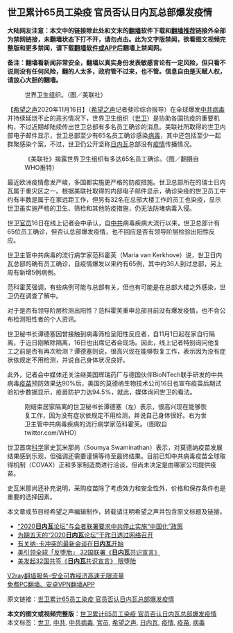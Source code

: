  <h2>世卫累计65员工染疫 官员否认日内瓦总部爆发疫情</h2> <p class="notice"><b>大陆网友注意：本文中的链接除此处和文末的<a href="https://github.com/bannedbook/fanqiang" >翻墙</a>软件下载和<a href="https://github.com/killgcd/justmysocks/blob/master/README.md">翻墙推荐</a>链接外全部为禁网链接，未翻墙状态下打不开，请勿点击。此为文字版禁闻，欲看图文视频完整版和更多禁闻，请下载<a href="https://github.com/bannedbook/fanqiang">翻墙软件或APP</a>后翻墙上禁闻网。</p><p>备注：翻墙看新闻非常安全，翻墙以真实身份发表敏感言论有一定风险，但只看不说则没有任何风险，翻的人太多，政府管不过来，也不管。信息自由是天赋人权，请放心大胆的翻墙。</b></p>  <div class="entry"> <figure><figcaption>世界卫生组织。（图／美联社）</figcaption></figure> <p>【<span class='wp_keywordlink_affiliate'><a href="https://www.soundofhope.org" title="希望之声" target="_blank">希望之声</a></span>2020年11月16日】（<a href="https://www.bannedbook.org/bnews/tag/%e5%b8%8c%e6%9c%9b%e4%b9%8b%e5%a3%b0/" class="st_tag internal_tag" rel="tag" title="标签 希望之声 下的日志">希望之声</a>记者斐珍综合报导）在全球爆发<a href="https://www.bannedbook.org/bnews/tag/%e4%b8%ad%e5%85%b1%e7%97%85%e6%af%92/" class="st_tag internal_tag" rel="tag" title="标签 中共病毒 下的日志">中共病毒</a>并持续延烧不止的恶劣情况下，世界卫生组织（<a href="https://www.bannedbook.org/bnews/tag/%E4%B8%96%E5%8D%AB/" class="st_tag internal_tag" rel="tag" title="标签 世卫 下的日志">世卫</a>）是协助各国抗疫的重要机构，不过近期却陆续传出世卫总部有多名员工确诊的消息。美联社所取得的世卫内部电子邮件显示，世卫总部至少有65名员工确诊感染<a href="https://www.bannedbook.org/bnews/tag/%e7%97%85%e6%af%92/" class="st_tag internal_tag" rel="tag" title="标签 病毒 下的日志">病毒</a>，其中还包括至少一起群聚感染个案，不过，世卫仍公开坚称<a href="https://www.bannedbook.org/bnews/tag/%e6%97%a5%e5%86%85%e7%93%a6/" class="st_tag internal_tag" rel="tag" title="标签 日内瓦 下的日志">日内瓦</a>总部没有<a href="https://www.bannedbook.org/bnews/tag/%E7%96%AB%E6%83%85/" class="st_tag internal_tag" rel="tag" title="标签 疫情 下的日志">疫情</a>传播情况。</p> <figure><figcaption>《美联社》揭露世界卫生组织有多达65名员工确诊。（图／翻摄自WHO推特）</figcaption></figure> <p>最近欧洲疫情愈发严峻，多国都实施更严格的防疫措施。世卫总部所在的瑞士日内瓦属于重灾区之一。根据美联社取得的内部电子邮件显示，确诊染疫的世卫员工中约有半数是属于在家远距工作，但另有32名在总部大楼工作的员工也染疫，显示世卫虽实施严格的卫生、筛检和其他防疫措施，仍无法防堵病毒入侵。</p> <p>世卫<a href="https://www.bannedbook.org/bnews/tag/%E5%AE%98%E5%91%98/" class="st_tag internal_tag" rel="tag" title="标签 官员 下的日志">官员</a>16日在线上记者会中承认，自<a href="https://www.bannedbook.org/bnews/tag/%e4%b8%ad%e5%85%b1/" class="st_tag internal_tag" rel="tag" title="标签 中共 下的日志">中共</a>病毒疾病大流行以来，世卫总部计有65位员工确诊，但否认总部爆发疫情，也不回应是否有领导阶层检验出阳性反应。</p>  <p>世卫主管中共病毒的流行病学家范科霍芙（Maria van Kerkhove）说，世卫日内瓦总部的确有员工确诊，自疫情爆发以来约有65例，其中约36人到过总部，另上周有新增5例病例。</p> <p>范科霍芙强调，有些病例可能与总部有关，但也有可能是在总部大楼之外感染，世卫仍在调查了解中。</p> <p>对于是否有领导阶层检测出阳性？范科霍芙重申总部目前没有爆发疫情，也不会公布检测阳性者的个人资讯。</p>  <p>世卫秘书长谭德塞因曾接触到病毒筛检呈阳性反应者，自11月1日起在家自行隔离，于近日刚解除隔离，16日也出席记者会现场。因此，线上记者特别询问他复工之前是否有再次检测？谭德塞则说，很高兴现在能够恢复工作，表示因为没有症状依规定不用检测，并说自己身体状况良好。</p> <p>此外，记者会中媒体还关注继美国辉瑞药厂与德国伙伴BioNTech联手研发的中共病毒<a href="https://www.bannedbook.org/bnews/tag/%e7%96%ab%e8%8b%97/" class="st_tag internal_tag" rel="tag" title="标签 疫苗 下的日志">疫苗</a>预防效果达90%后，美国的莫德纳生物技术公司16日也宣布疫苗后期试验初步数据显示，疫苗防护力达94.5%，就此，媒体询问世卫的看法。</p> <figure><figcaption>刚结束居家隔离的世卫秘书长谭德塞（左）表示，很高兴现在能够恢复工作，因为没有症状依规定不用检测，并说自己身体很好。右为世卫主管中共病毒疾病的流行病学家范科霍芙。（图取自twitter.com/WHO）</figcaption></figure> <p>世卫首席<span class='wp_keywordlink'><a href="https://www.bannedbook.org/forum11/topic309.html" title="禁片：“科学”的棍子" target="_blank">科学</a></span>家史瓦米那尚（Soumya Swaminathan）表示，对莫德纳疫苗发展结果感到乐观，但强调还需要谨慎等待至最终结果。目前已知中共病毒疫苗全球取得机制（COVAX）正和多家制造商进行洽谈，但尚未决定是由哪家公司提供疫苗。</p>  <p>史瓦米那尚还补充说明，采购疫苗除了考虑效力和安全性外，价格和保存条件也是重要的选择因素。</p> <p>本文章或节目经希望之声编辑制作，转载请注明希望之声并包含原文标题及链接。</p> <ul class='op-related-articles' title='相关阅读'> <li><a href='https://www.bannedbook.org/bnews/renquan/xizang/20201116/1431967.html' target='_blank'>“2020<b>日内瓦</b>论坛”与会者联署要求中共停止实施“中国化”政策</a></li> <li><a href='https://www.bannedbook.org/bnews/renquan/xizang/20201110/1428918.html' target='_blank'>为期五天的“2020<b>日内瓦</b>论坛”于昨日透过网络召开</a></li> <li><a href='https://www.bannedbook.org/bnews/worldnews/20201031/1423123.html' target='_blank'>有关纳-卡冲突的最新会谈在<b>日内瓦</b>开始</a></li> <li><a href='https://www.bannedbook.org/bnews/comments/20201023/1418899.html' target='_blank'>美引领全球「反堕胎」 32国联署《<b>日内瓦</b>共识宣言》</a></li> <li><a href='https://www.bannedbook.org/bnews/bannedvideo/20201023/1418699.html' target='_blank'>美发起32国共签《<b>日内瓦</b>共识宣言》 限堕胎</a></li> </ul> <p class="texttj"> <a href="https://www.bannedbook.org/forum23/topic22702.html" target="_blank">V2ray翻墙服务-安全可靠经济高速无限流量</a><br/> <a href="https://github.com/bannedbook/fanqiang/wiki/%E7%A6%81%E9%97%BB%E7%BD%91%E5%AE%89%E5%8D%93%E7%BF%BB%E5%A2%99%E6%96%B0%E9%97%BBAPP" target="_blank">免费PC翻墙、安卓VPN翻墙APP</a></p><p>原文链接：<a class="src_link"  href="https://www.soundofhope.org/post/443593" target="_blank">世卫累计65员工染疫 官员否认日内瓦总部爆发疫情</a></p> <a name='sharetosocial'></a>       <div><b>本文的图文或视频完整版</b>：<a href='https://www.bannedbook.org/bnews/comments/20201117/1432281.html'>世卫累计65员工染疫 官员否认日内瓦总部爆发疫情</a></div>  </div><!--END ENTRY--> <div class="postfooter"> <div>本文标签：<a href="https://www.bannedbook.org/bnews/tag/%E4%B8%96%E5%8D%AB/" rel="tag">世卫</a>, <a href="https://www.bannedbook.org/bnews/tag/%e4%b8%ad%e5%85%b1/" rel="tag">中共</a>, <a href="https://www.bannedbook.org/bnews/tag/%e4%b8%ad%e5%85%b1%e7%97%85%e6%af%92/" rel="tag">中共病毒</a>, <a href="https://www.bannedbook.org/bnews/tag/%E5%AE%98%E5%91%98/" rel="tag">官员</a>, <a href="https://www.bannedbook.org/bnews/tag/%e5%b8%8c%e6%9c%9b%e4%b9%8b%e5%a3%b0/" rel="tag">希望之声</a>, <a href="https://www.bannedbook.org/bnews/tag/%e6%97%a5%e5%86%85%e7%93%a6/" rel="tag">日内瓦</a>, <a href="https://www.bannedbook.org/bnews/tag/%E7%96%AB%E6%83%85/" rel="tag">疫情</a>, <a href="https://www.bannedbook.org/bnews/tag/%e7%96%ab%e8%8b%97/" rel="tag">疫苗</a>, <a href="https://www.bannedbook.org/bnews/tag/%e7%97%85%e6%af%92/" rel="tag">病毒</a></div>  </div><!--END POSTFOOTER--> 